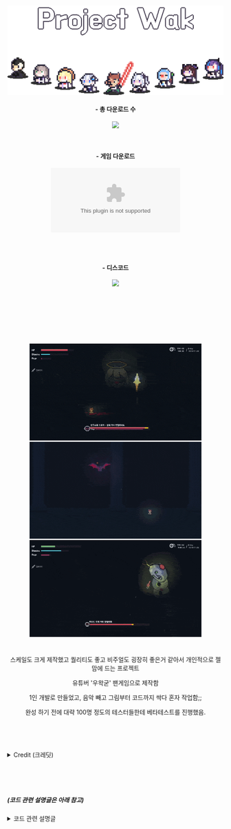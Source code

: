 <div align="center">


</br></br>

<img src = "imgs/thumnail2.png" width = "640px">




#### - 총 다운로드 수

![](https://img.shields.io/github/downloads/ABER1047/Project-wak/total?color=E0C9A8)

</br>

#### - 게임 다운로드 

[![](https://img.shields.io/github/downloads/ABER1047/Project-wak/Alpha-1.1/project.wak_2022_12_28.zip?color=AD8264&label=DOWNLOAD&style=for-the-badge)](https://github.com/ABER1047/Project-wak/releases/download/Alpha-1.1/project.wak_2022_12_28.zip)

</br></br>

#### - 디스코드

[![](https://discordapp.com/api/guilds/958378000414568558/embed.png?style=banner2)](https://discord.gg/hzbCTRemqq)


</br></br></br></br></br></br>



<img src = "imgs/preview_1.gif" width = "400px">
<img src = "preview_4.gif" width = "400px">
<img src = "imgs/preview_3.gif" width = "400px">


#





스케일도 크게 제작했고 퀄리티도 좋고 비주얼도 굉장히 좋은거 같아서 개인적으로 젤 맘에 드는 프로젝트

유튜버 '우왁굳' 팬게임으로 제작함

1인 개발로 만들었고, 음악 빼고 그림부터 코드까지 싹다 혼자 작업함;;

완성 하기 전에 대략 100명 정도의 테스터들한테 베타테스트를 진행했음.

</br></br></br>

</div>


<details>
<summary>Credit (크레딧)</summary>

---------------------------------

### 게임 시작시, 아래 명단에 적혀있으신 분의 닉네임으로 이름을 설정하시면, 특수한 탈리스만을 획득할 수 있습니다

</br></br>

- 1차 테스터 명단

StellarSea 서장님 오코츠유타 옥수수칲 탄창 황금뿌리 러머 Ssab 공벌 화염뽱어 젓가락아저씨 진성e 벼슬 페르마벤 댐쿵이 쓰레기맛캔디 1잡탕1 zun Dillionaire alpamin BackSang NANFREE 쥬기 참이프 광부 Contra QuiettBee 사미니

</br></br>

- 2차 테스터 명단

댐쿵이 BackSang 모니타리 스즈메의 문단속 벤찌 별명1577 Kastle 고 라니임니다 재영이요 윤석 러머 최민우 ㅁㅈ 허미온 아리에스 NAㅅ Mang0_k Ladon TJD ajdkg296 쥬기 잠복근무 도트박스 재영 윤석 허미온 cccc 원시인 징버거의 돗대 면주바이

</br></br>

- 3차 테스터 명단

세구세구세구야사랑해 1잡탕1 백상 KIM DDi YOMG TT1 ACHI99 Nikemach damku1214 Dillionaire 로얄플러쉬 DO_S 이미지박스 킹츄러스 seesaw 소다쿤 플로토돔 펭구 입꼬기 명준 갱후니 조금하는바드 은색의하늘 ajdkg296 ChungYeo sda justahirman 허거덩 Eluhu libertad

</br></br>

- Special Thanks

BackSang 쓰레기맛캔디 zun 왁만치 NANFREE alpamin 1잡탕1 쥬기 댐쿵이 ㅇㅅㄹㅋ Eluhu seesaw 뱌밍 우소 libertad 랑 이 갱후니 러머 ajdkg296 Hermione 대충지은닉네임

</br></br>

#### (이외의 후원자 분들은 따로 스폰서로써 기재해드리며 추가적인 특수 아이템을 획득 하실 수 있습니다! 후원 해주셔서 정말 감사합니다!)



---------------------------------

</details>





</br></br></br>


##### (코드 관련 설명글은 아래 참고)




<details>
<summary>코드 관련 설명글</summary>

</br>


<details>
<summary>여러 보스 모션</summary>


-------------

보스 움직임은 다른 프로그램 이용 안하고 전부 코드로 일일히 짰습니다.

[관련 코드내용은 Object파일 -> (보스 이름 ex. obj_wak_doo)파일 참고해주세요]

https://github.com/ABER1047/Project-wak/tree/main/objects/obj_worm
</br>

-------------
</details>





<details>
<summary>쌉벌레두</summary>

### - 쌉벌레두 (테라리아식 지렁이 알고리즘)

-------------



[관련 코드 내용은 해당 소스 파일 참고해주세요]

https://github.com/ABER1047/Worm

-------------
</details>

  
  
  
  
<details>
<summary>세이브 파일 암호화 알고리즘</summary>
  
  
### - 세이브 파일 암호화 알고리즘
-------------

바이트(Byte)의 특성을 이용해 암호화 하는 알고리즘

[관련 코드 내용은 해당 소스 파일 참고해주세요]

https://github.com/ABER1047/Project-wak/blob/main/scripts/ini_open_protect/ini_open_protect.gml

-------------
</details>







<details>
<summary>이펙트 외곽선 효과</summary>


### - 레이지 모드 준비 상태때 나오는 아우라, 혹은 불 이펙트의 외곽선 효과
-------------

전체적인 알고리즘은 다음과 같습니다.
```
1. 테두리 부분의 색을 딴 원을 하나 그림

2. 그 원위에 살짝 x픽셀 만큼 작은 원을 하나 덮어씌워서 더그림 (이때 x값은 미지수)
```

[관련 코드 내용은 Object및 script파일 -> "set_surf_outline" 및 "obj_camera", "code", "code_bubble_surf" 참고]

https://github.com/ABER1047/Project-wak/blob/main/scripts/set_surf_outline/set_surf_outline.gml

https://github.com/ABER1047/Project-wak/blob/main/objects/code_bubble_surf/Draw_0.gml

-------------
</details>







<details>
<summary>스파크/빗물 튀기기 효과</summary>

### ▼ 빗물 튀기는 효과 및 스파크 튀기는 효과
-------------

전체적인 알고리즘은 다음과 같습니다.
```
1. 현재 좌표값 (x1,y1)와 1프레임 이후의 현재 좌표값 (x2,y2)의 값을 통해 해당 사이를 잇는 선을 x 픽셀 두깨로 하나 그리기 (이때 x값은 미지수)

2. (x2,y2)좌표값을 기준으로 (x1,y1)좌표값에서 x좌표 y좌표 각각 z만큼 x2,y2값에 가까워지도록 좌표값을 빼거나 더해줌 (이때 z값은 for문을 통해 제어함)

3. 이제 2번 단계에서 구해진 수많은 새로운 좌표값을 (x2,y2)좌표값과 연결하여 선을 그려줌

4. 각 선들의 투명도를 대략 0.05정도로 설정하면 (x2,y2)에 선들이 가까워질수록 색이 더 진해짐으로써 선이 자연스러워보임
```

[관련 코드 내용은 "effect_spark" 참고]

https://github.com/ABER1047/Project-wak/tree/main/objects/effect_spark

-------------
</details>






<details>
<summary>화면 흔들림 효과</summary>


### - 화면 흔들림 효과
-------------

전체적인 알고리즘은 obj_camera에서의 "shake"라는 단어가 포함되어있는 변수들을 확인해주세요

[관련 코드 내용은 "obj_camera" 참고]

https://github.com/ABER1047/Project-wak/blob/main/objects/obj_camera/Step_0.gml

-------------
</details>





<details>
<summary>레이저 알고리즘</summary>

### - 레이저 (보스가 눈에서 발사하던 레이저 혹은 맵 중간중간 마다 놓여있던 장애물)
-------------

전체적인 알고리즘은 다음과 같습니다.
```
1. 최적화를 위해 레이저가 최대로 뻗어나갈 수 있는 거리에 제한을 둠 (아마 인게임에선 2500정도로 제한을 뒀음)

2. 레이저가 발사되는 지점 (x1,y1)을 기준으로 특정 발사 각도로 쭉 플레이어나 바닥에 닿거나 최대 거리로 뻗어나갈 때까지 반복문으로 체크

3. 플레이어나 바닥에 닿았거나, 최대 거리까지 뻗어나간 경우 반복문 빠져나오기

4. 반복문을 빠져나온 순간에서의 좌푯값 (x2,y2)까지 선을 이어줌 (해당 선이 레이저)
```

[관련 코드 내용은 "block_laser" 참고]

https://github.com/ABER1047/Project-wak/blob/main/objects/block_laser/Step_0.gml

-------------
</details>


</br></br></br></br></br>

#### 이외에 궁금한거 있으시면 디코로 연락해주심 자세히 설명드리겠읍니당

(디코 아이디는 제 깃헙 프로필에 적혀있어요!)




